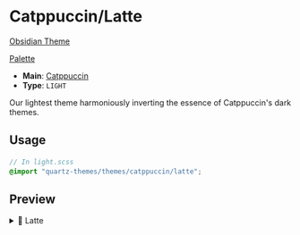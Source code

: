 # Catppuccin/Latte

[Obsidian Theme](https://github.com/catppuccin/obsidian)

[Palette](https://catppuccin.com/palette)

- **Main**: [Catppuccin](../README.md)
- **Type**: `LIGHT`

Our lightest theme harmoniously inverting the essence of Catppuccin's dark themes.

## Usage

```scss
// In light.scss
@import "quartz-themes/themes/catppuccin/latte";
```

## Preview

<details>
<summary>🌻 Latte</summary>
<img src="preview.png" alt="Preview of Latte theme"/>
</details>

